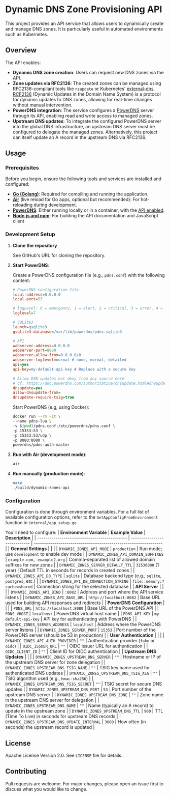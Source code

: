 # Dynamic DNS Zone Provisioning API

This project provides an API service that allows users to dynamically create and manage DNS zones. It is particularly useful in automated environments such as Kubernetes.

## Overview

The API enables:

- **Dynamic DNS zone creation**: Users can request new DNS zones via the API.
- **Zone updates via RFC2136**: The created zones can be managed using RFC2136-compliant tools like `nsupdate` or Kubernetes' [external-dns](https://github.com/kubernetes-sigs/external-dns). [RCF2136](https://datatracker.ietf.org/doc/html/rfc2136) (Dynamic Updates in the Domain Name System) is a protocol for dynamic updates to DNS zones, allowing for real-time changes without manual intervention.
- **PowerDNS integration**: The service configures a [PowerDNS](https://doc.powerdns.com/) server through its API, enabling read and write access to managed zones.
- **Upstream DNS updates**: To integrate the configured PowerDNS server into the global DNS infrastructure, an upstream DNS server must be configured to delegate the managed zones. Alternatively, this project can itself update an A record in the upstream DNS via RFC2136.

## Usage

### Prerequisites

Before you begin, ensure the following tools and services are installed and configured:

- **[Go (Golang)](https://go.dev/)**: Required for compiling and running the application.
- **[Air](https://github.com/cosmtrek/air)** (live reload for Go apps, optional but recommended): For hot-reloading during development.
- **[PowerDNS](https://www.powerdns.com/)**: Either running locally or in a container, with the [API enabled](https://doc.powerdns.com/authoritative/http-api/).
- **[Node.js and npm](https://docs.npmjs.com/downloading-and-installing-node-js-and-npm)**: For building the API documentation and JavaScript client

### Development Setup

1. **Clone the repository**

    See GitHub's URL for cloning the repository.

1. **Start PowerDNS**:

    Create a PowerDNS configuration file (e.g., `pdns.conf`) with the following content:

    ```ini
    # PowerDNS configuration file
    local-address=0.0.0.0
    local-port=53

    # logLevel: 0 = emergency, 1 = alert, 2 = critical, 3 = error, 4 = warning, 5 = notice, 6 = info, 7 = debug
    loglevel=7

    # SQLite3
    launch=gsqlite3
    gsqlite3-database=/var/lib/powerdns/pdns.sqlite3

    # API
    webserver-address=0.0.0.0
    webserver-port=8080
    webserver-allow-from=0.0.0.0/0
    webserver-loglevel=normal # none, normal, detailed
    api=yes
    api-key=my-default-api-key # Replace with a secure key

    # Allow DSN updates but deny from any source here
    # cf. https://doc.powerdns.com/authoritative/dnsupdate.html#dnsupdate-metadata
    dnsupdate=yes
    allow-dnsupdate-from=
    dnsupdate-require-tsig=true
    ```

    Start PowerDNS (e.g, using Docker):

    ```bash
    docker run --rm -it \
    --name pdns-lua \
    -v $(pwd)/pdns.conf:/etc/powerdns/pdns.conf \
    -p 15353:53 \
    -p 15353:53/udp \
    -p 8080:8080 \
    powerdns/pdns-auth-master 
    ```

1. **Run with Air (development mode)**:

    ```bash
    air
    ```

1. **Run manually (production mode)**:

    ```bash
    make
    ./build/dynamic-zones-api
    ```

### Configuration

Configuration is done through environment variables. For a full list of available configuration options, refer to the `GetAppConfigFromEnvironment` function in `internal/app_setup.go`.

You’ll need to configure:
| **Environment Variable**                     | **Example Value**            | **Description**                                                 |
| -------------------------------------------- | ---------------------------- | --------------------------------------------------------------- |
| **General Settings**                         |                              |                                                                 |
| `DYNAMIC_ZONES_API_MODE`                     | `production`                 | Run mode; use `development` to enable dev mode                  |
| `DYNAMIC_ZONES_API_DOMAIN_SUFFIXES`          | `example.com, example2.org`  | Comma-separated list of allowed domain suffixes for new zones   |
| `DYNAMIC_ZONES_SERVER_DEFAULT_TTL`           | `31536000` (1 year)          | Default TTL in seconds for records in created zones             |
| `DYNAMIC_ZONES_API_DB_TYPE`                  | `sqlite`                     | Database backend type (e.g., `sqlite`, `postgres`, etc.)        |
| `DYNAMIC_ZONES_API_DB_CONNECTION_STRING`     | `file::memory:?cache=shared` | Connection string for the selected database                     |
| **API Server**                               |                              |                                                                 |
| `DYNAMIC_ZONES_API_BIND`                     | `:8082`                      | Address and port where the API service listens                  |
| `DYNAMIC_ZONES_API_BASE_URL`                 | `http://localhost:8082`      | Base URL used for building API responses and redirects          |
| **PowerDNS Configuration**                   |                              |                                                                 |
| `PDNS_URL`                                   | `http://localhost:8080`      | Base URL of the PowerDNS API                                    |
| `PDNS_VHOST`                                 | `localhost`                  | PowerDNS virtual host name                                      |
| `PDNS_API_KEY`                               | `my-default-api-key`         | API key for authenticating with PowerDNS                        |
| `DYNAMIC_ZONES_SERVER_ADDRESS`               | `localhost`                  | Address where the PowerDNS server listens                       |
| `DYNAMIC_ZONES_SERVER_PORT`                  | `15353`                      | Port number of the PowerDNS server (should be 53 in production) |
| **User Authentication**                      |                              |                                                                 |
| `DYNAMIC_ZONES_API_AUTH_PROVIDER`            | `""`                         | Authentication provider (`fake` or `oidc`)                      |
| `OIDC_ISSUER_URL`                            | `""`                         | OIDC issuer URL for authentication                              |
| `OIDC_CLIENT_ID`                             | `""`                         | Client ID for OIDC authentication                               |
| **Upstream DNS Updates**                     |                              |                                                                 |
| `DYNAMIC_ZONES_UPSTREAM_DNS_SERVER`          | `""`                         | Hostname or IP of the upstream DNS server for zone delegation   |
| `DYNAMIC_ZONES_UPSTREAM_DNS_TSIG_NAME`       | `""`                         | TSIG key name used for authenticated DNS updates                |
| `DYNAMIC_ZONES_UPSTREAM_DNS_TSIG_ALG`        | `""`                         | TSIG algorithm used (e.g., `hmac-sha256`)                       |
| `DYNAMIC_ZONES_UPSTREAM_DNS_TSIG_SECRET`     | `""`                         | TSIG secret for secure DNS updates                              |
| `DYNAMIC_ZONES_UPSTREAM_DNS_PORT`            | `53`                         | Port number of the upstream DNS server                          |
| `DYNAMIC_ZONES_UPSTREAM_DNS_ZONE`            | `""`                         | Zone name in the upstream DNS server for delegation             |
| `DYNAMIC_ZONES_UPSTREAM_DNS_NAME`            | `""`                         | Name (typically an A record) to update in the upstream zone     |
| `DYNAMIC_ZONES_UPSTREAM_DNS_TTL`             | `900`                        | TTL (Time To Live) in seconds for upstream DNS records          |
| `DYNAMIC_ZONES_UPSTREAM_DNS_UPDATE_INTERVAL` | `3600`                       | How often (in seconds) the upstream record is updated           |



## License

 Apache License Version 2.0. See `LICENSE` file for details.

## Contributing

Pull requests are welcome. For major changes, please open an issue first to discuss what you would like to change.
